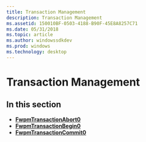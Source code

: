 ```yaml
---
title: Transaction Management
description: Transaction Management
ms.assetid: 150010BF-0503-4188-B90F-45E8A8257C71
ms.date: 05/31/2018
ms.topic: article
ms.author: windowssdkdev
ms.prod: windows
ms.technology: desktop
---
```


# Transaction Management

## In this section

-   [**FwpmTransactionAbort0**](/windows/win32/Fwpmu/nf-fwpmu-fwpmtransactionabort0?branch=master)
-   [**FwpmTransactionBegin0**](/windows/win32/Fwpmu/nf-fwpmu-fwpmtransactionbegin0?branch=master)
-   [**FwpmTransactionCommit0**](/windows/win32/Fwpmu/nf-fwpmu-fwpmtransactioncommit0?branch=master)

 

 




